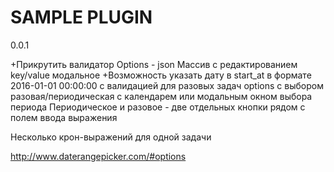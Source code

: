 # SAMPLE PLUGIN

0.0.1

+Прикрутить валидатор
Options - json Массив с редактированием key/value модальное
+Возможность указать дату в start_at в формате 2016-01-01 00:00:00 с валидацией для разовых задач
options c выбором разовая/периодическая с календарем или модальным окном выбора периода
Периодическое и разовое - две отдельных кнопки рядом с полем ввода выражения

Несколько крон-выражений для одной задачи

http://www.daterangepicker.com/#options